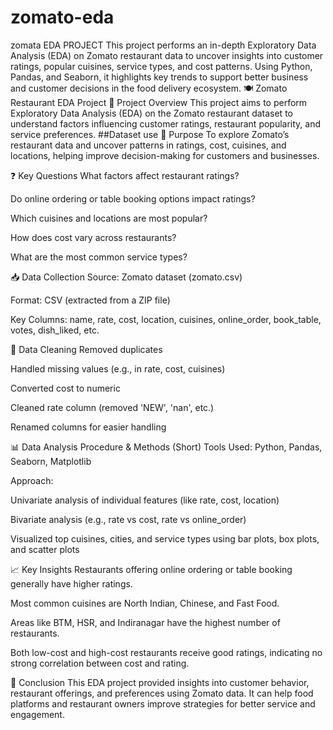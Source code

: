 # zomato-eda
zomata EDA PROJECT
This project performs an in-depth Exploratory Data Analysis (EDA) on Zomato restaurant data to uncover insights into customer ratings, popular cuisines, service types, and cost patterns. Using Python, Pandas, and Seaborn, it highlights key trends to support better business and customer decisions in the food delivery ecosystem.
🍽️ Zomato Restaurant EDA Project
📌 Project Overview
This project aims to perform Exploratory Data Analysis (EDA) on the Zomato restaurant dataset to understand factors influencing customer ratings, restaurant popularity, and service preferences.
##Dataset use
🎯 Purpose
To explore Zomato’s restaurant data and uncover patterns in ratings, cost, cuisines, and locations, helping improve decision-making for customers and businesses.

❓ Key Questions
What factors affect restaurant ratings?

Do online ordering or table booking options impact ratings?

Which cuisines and locations are most popular?

How does cost vary across restaurants?

What are the most common service types?

📥 Data Collection
Source: Zomato dataset (zomato.csv)

Format: CSV (extracted from a ZIP file)

Key Columns: name, rate, cost, location, cuisines, online_order, book_table, votes, dish_liked, etc.

🧹 Data Cleaning
Removed duplicates

Handled missing values (e.g., in rate, cost, cuisines)

Converted cost to numeric

Cleaned rate column (removed 'NEW', 'nan', etc.)

Renamed columns for easier handling

📊 Data Analysis Procedure & Methods (Short)
Tools Used: Python, Pandas, Seaborn, Matplotlib

Approach:

Univariate analysis of individual features (like rate, cost, location)

Bivariate analysis (e.g., rate vs cost, rate vs online_order)

Visualized top cuisines, cities, and service types using bar plots, box plots, and scatter plots

📈 Key Insights
Restaurants offering online ordering or table booking generally have higher ratings.

Most common cuisines are North Indian, Chinese, and Fast Food.

Areas like BTM, HSR, and Indiranagar have the highest number of restaurants.

Both low-cost and high-cost restaurants receive good ratings, indicating no strong correlation between cost and rating.

📝 Conclusion
This EDA project provided insights into customer behavior, restaurant offerings, and preferences using Zomato data. It can help food platforms and restaurant owners improve strategies for better service and engagement.
